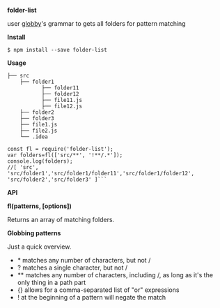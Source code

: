 **folder-list**  

user [globby](https://www.npmjs.com/package/globby)'s grammar to gets all folders for pattern matching  

**Install**  

```$ npm install --save folder-list```

**Usage**  

    ├── src  
        ├── folder1  
               ├── folder11  
               ├── folder12  
               ├── file11.js  
               ├── file12.js  
        ├── folder2  
        ├── folder3  
        ├── file1.js  
        ├── file2.js  
        └── .idea  
        
    const fl = require('folder-list');  
    var folders=fl(['src/**', '!**/.*']);  
    console.log(folders);  
    //[ 'src', 'src/folder1','src/folder1/folder11','src/folder1/folder12', 'src/folder2','src/folder3' ]```

**API**

**fl(patterns, [options])**

Returns an array of matching folders.  

**Globbing patterns**

Just a quick overview.

- \* matches any number of characters, but not /
- ? matches a single character, but not /
- ** matches any number of characters, including /, as long as it's the only thing in a path part
- {} allows for a comma-separated list of "or" expressions
- ! at the beginning of a pattern will negate the match
